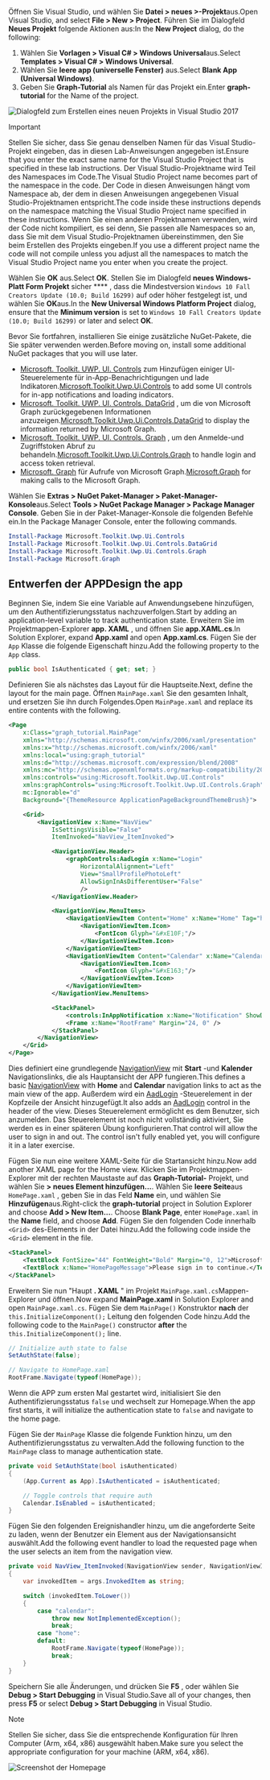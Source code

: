 <!-- markdownlint-disable MD002 MD041 -->

<span data-ttu-id="c8def-101">Öffnen Sie Visual Studio, und wählen Sie **Datei > neues >-Projekt**aus.</span><span class="sxs-lookup"><span data-stu-id="c8def-101">Open Visual Studio, and select **File > New > Project**.</span></span> <span data-ttu-id="c8def-102">Führen Sie im Dialogfeld **Neues Projekt** folgende Aktionen aus:</span><span class="sxs-lookup"><span data-stu-id="c8def-102">In the **New Project** dialog, do the following:</span></span>

1. <span data-ttu-id="c8def-103">Wählen Sie **Vorlagen > Visual C# > Windows Universal**aus.</span><span class="sxs-lookup"><span data-stu-id="c8def-103">Select **Templates > Visual C# > Windows Universal**.</span></span>
1. <span data-ttu-id="c8def-104">Wählen Sie **leere app (universelle Fenster)** aus.</span><span class="sxs-lookup"><span data-stu-id="c8def-104">Select **Blank App (Universal Windows)**.</span></span>
1. <span data-ttu-id="c8def-105">Geben Sie **Graph-Tutorial** als Namen für das Projekt ein.</span><span class="sxs-lookup"><span data-stu-id="c8def-105">Enter **graph-tutorial** for the Name of the project.</span></span>

![Dialogfeld zum Erstellen eines neuen Projekts in Visual Studio 2017](./images/vs-newproj-01.png)

> [!IMPORTANT]
> <span data-ttu-id="c8def-107">Stellen Sie sicher, dass Sie genau denselben Namen für das Visual Studio-Projekt eingeben, das in diesen Lab-Anweisungen angegeben ist.</span><span class="sxs-lookup"><span data-stu-id="c8def-107">Ensure that you enter the exact same name for the Visual Studio Project that is specified in these lab instructions.</span></span> <span data-ttu-id="c8def-108">Der Visual Studio-Projektname wird Teil des Namespaces im Code.</span><span class="sxs-lookup"><span data-stu-id="c8def-108">The Visual Studio Project name becomes part of the namespace in the code.</span></span> <span data-ttu-id="c8def-109">Der Code in diesen Anweisungen hängt vom Namespace ab, der dem in diesen Anweisungen angegebenen Visual Studio-Projektnamen entspricht.</span><span class="sxs-lookup"><span data-stu-id="c8def-109">The code inside these instructions depends on the namespace matching the Visual Studio Project name specified in these instructions.</span></span> <span data-ttu-id="c8def-110">Wenn Sie einen anderen Projektnamen verwenden, wird der Code nicht kompiliert, es sei denn, Sie passen alle Namespaces so an, dass Sie mit dem Visual Studio-Projektnamen übereinstimmen, den Sie beim Erstellen des Projekts eingeben.</span><span class="sxs-lookup"><span data-stu-id="c8def-110">If you use a different project name the code will not compile unless you adjust all the namespaces to match the Visual Studio Project name you enter when you create the project.</span></span>

<span data-ttu-id="c8def-111">Wählen Sie **OK** aus.</span><span class="sxs-lookup"><span data-stu-id="c8def-111">Select **OK**.</span></span> <span data-ttu-id="c8def-112">Stellen Sie im Dialogfeld **neues Windows-Platt Form Projekt** sicher \*\*\*\* , dass die Mindestversion `Windows 10 Fall Creators Update (10.0; Build 16299)` auf oder höher festgelegt ist, und wählen Sie **OK**aus.</span><span class="sxs-lookup"><span data-stu-id="c8def-112">In the **New Universal Windows Platform Project** dialog, ensure that the **Minimum version** is set to `Windows 10 Fall Creators Update (10.0; Build 16299)` or later and select **OK**.</span></span>

<span data-ttu-id="c8def-113">Bevor Sie fortfahren, installieren Sie einige zusätzliche NuGet-Pakete, die Sie später verwenden werden.</span><span class="sxs-lookup"><span data-stu-id="c8def-113">Before moving on, install some additional NuGet packages that you will use later.</span></span>

- <span data-ttu-id="c8def-114">[Microsoft. Toolkit. UWP. UI. Controls](https://www.nuget.org/packages/Microsoft.Toolkit.Uwp.Ui.Controls/) zum Hinzufügen einiger UI-Steuerelemente für in-App-Benachrichtigungen und lade Indikatoren.</span><span class="sxs-lookup"><span data-stu-id="c8def-114">[Microsoft.Toolkit.Uwp.Ui.Controls](https://www.nuget.org/packages/Microsoft.Toolkit.Uwp.Ui.Controls/) to add some UI controls for in-app notifications and loading indicators.</span></span>
- <span data-ttu-id="c8def-115">[Microsoft. Toolkit. UWP. UI. Controls. DataGrid](https://www.nuget.org/packages/Microsoft.Toolkit.Uwp.Ui.Controls.DataGrid/) , um die von Microsoft Graph zurückgegebenen Informationen anzuzeigen.</span><span class="sxs-lookup"><span data-stu-id="c8def-115">[Microsoft.Toolkit.Uwp.Ui.Controls.DataGrid](https://www.nuget.org/packages/Microsoft.Toolkit.Uwp.Ui.Controls.DataGrid/) to display the information returned by Microsoft Graph.</span></span>
- <span data-ttu-id="c8def-116">[Microsoft. Toolkit. UWP. UI. Controls. Graph](https://www.nuget.org/packages/Microsoft.Toolkit.Uwp.Ui.Controls.Graph/) , um den Anmelde-und Zugriffstoken Abruf zu behandeln.</span><span class="sxs-lookup"><span data-stu-id="c8def-116">[Microsoft.Toolkit.Uwp.Ui.Controls.Graph](https://www.nuget.org/packages/Microsoft.Toolkit.Uwp.Ui.Controls.Graph/) to handle login and access token retrieval.</span></span>
- <span data-ttu-id="c8def-117">[Microsoft. Graph](https://www.nuget.org/packages/Microsoft.Graph/) für Aufrufe von Microsoft Graph.</span><span class="sxs-lookup"><span data-stu-id="c8def-117">[Microsoft.Graph](https://www.nuget.org/packages/Microsoft.Graph/) for making calls to the Microsoft Graph.</span></span>

<span data-ttu-id="c8def-118">Wählen Sie **Extras > NuGet Paket-Manager > Paket-Manager-Konsole**aus.</span><span class="sxs-lookup"><span data-stu-id="c8def-118">Select **Tools > NuGet Package Manager > Package Manager Console**.</span></span> <span data-ttu-id="c8def-119">Geben Sie in der Paket-Manager-Konsole die folgenden Befehle ein.</span><span class="sxs-lookup"><span data-stu-id="c8def-119">In the Package Manager Console, enter the following commands.</span></span>

```Powershell
Install-Package Microsoft.Toolkit.Uwp.Ui.Controls
Install-Package Microsoft.Toolkit.Uwp.Ui.Controls.DataGrid
Install-Package Microsoft.Toolkit.Uwp.Ui.Controls.Graph
Install-Package Microsoft.Graph
```

## <a name="design-the-app"></a><span data-ttu-id="c8def-120">Entwerfen der APP</span><span class="sxs-lookup"><span data-stu-id="c8def-120">Design the app</span></span>

<span data-ttu-id="c8def-121">Beginnen Sie, indem Sie eine Variable auf Anwendungsebene hinzufügen, um den Authentifizierungsstatus nachzuverfolgen.</span><span class="sxs-lookup"><span data-stu-id="c8def-121">Start by adding an application-level variable to track authentication state.</span></span> <span data-ttu-id="c8def-122">Erweitern Sie im Projektmappen-Explorer **app. XAML** , und öffnen Sie **app.XAML.cs**.</span><span class="sxs-lookup"><span data-stu-id="c8def-122">In Solution Explorer, expand **App.xaml** and open **App.xaml.cs**.</span></span> <span data-ttu-id="c8def-123">Fügen Sie der `App` Klasse die folgende Eigenschaft hinzu.</span><span class="sxs-lookup"><span data-stu-id="c8def-123">Add the following property to the `App` class.</span></span>

```cs
public bool IsAuthenticated { get; set; }
```

<span data-ttu-id="c8def-124">Definieren Sie als nächstes das Layout für die Hauptseite.</span><span class="sxs-lookup"><span data-stu-id="c8def-124">Next, define the layout for the main page.</span></span> <span data-ttu-id="c8def-125">Öffnen `MainPage.xaml` Sie den gesamten Inhalt, und ersetzen Sie ihn durch Folgendes.</span><span class="sxs-lookup"><span data-stu-id="c8def-125">Open `MainPage.xaml` and replace its entire contents with the following.</span></span>

```xml
<Page
    x:Class="graph_tutorial.MainPage"
    xmlns="http://schemas.microsoft.com/winfx/2006/xaml/presentation"
    xmlns:x="http://schemas.microsoft.com/winfx/2006/xaml"
    xmlns:local="using:graph_tutorial"
    xmlns:d="http://schemas.microsoft.com/expression/blend/2008"
    xmlns:mc="http://schemas.openxmlformats.org/markup-compatibility/2006"
    xmlns:controls="using:Microsoft.Toolkit.Uwp.UI.Controls"
    xmlns:graphControls="using:Microsoft.Toolkit.Uwp.UI.Controls.Graph"
    mc:Ignorable="d"
    Background="{ThemeResource ApplicationPageBackgroundThemeBrush}">

    <Grid>
        <NavigationView x:Name="NavView"
            IsSettingsVisible="False"
            ItemInvoked="NavView_ItemInvoked">

            <NavigationView.Header>
                <graphControls:AadLogin x:Name="Login"
                    HorizontalAlignment="Left"
                    View="SmallProfilePhotoLeft"
                    AllowSignInAsDifferentUser="False"
                    />
            </NavigationView.Header>

            <NavigationView.MenuItems>
                <NavigationViewItem Content="Home" x:Name="Home" Tag="home">
                    <NavigationViewItem.Icon>
                        <FontIcon Glyph="&#xE10F;"/>
                    </NavigationViewItem.Icon>
                </NavigationViewItem>
                <NavigationViewItem Content="Calendar" x:Name="Calendar" Tag="calendar">
                    <NavigationViewItem.Icon>
                        <FontIcon Glyph="&#xE163;"/>
                    </NavigationViewItem.Icon>
                </NavigationViewItem>
            </NavigationView.MenuItems>

            <StackPanel>
                <controls:InAppNotification x:Name="Notification" ShowDismissButton="true" />
                <Frame x:Name="RootFrame" Margin="24, 0" />
            </StackPanel>
        </NavigationView>
    </Grid>
</Page>
```

<span data-ttu-id="c8def-126">Dies definiert eine grundlegende [NavigationView](https://docs.microsoft.com/uwp/api/windows.ui.xaml.controls.navigationview) mit **Start** -und **Kalender** Navigationslinks, die als Hauptansicht der APP fungieren.</span><span class="sxs-lookup"><span data-stu-id="c8def-126">This defines a basic [NavigationView](https://docs.microsoft.com/uwp/api/windows.ui.xaml.controls.navigationview) with **Home** and **Calendar** navigation links to act as the main view of the app.</span></span> <span data-ttu-id="c8def-127">Außerdem wird ein [AadLogin](https://docs.microsoft.com/dotnet/api/microsoft.toolkit.uwp.ui.controls.graph.aadlogin?view=win-comm-toolkit-dotnet-stable) -Steuerelement in der Kopfzeile der Ansicht hinzugefügt.</span><span class="sxs-lookup"><span data-stu-id="c8def-127">It also adds an [AadLogin](https://docs.microsoft.com/dotnet/api/microsoft.toolkit.uwp.ui.controls.graph.aadlogin?view=win-comm-toolkit-dotnet-stable) control in the header of the view.</span></span> <span data-ttu-id="c8def-128">Dieses Steuerelement ermöglicht es dem Benutzer, sich anzumelden. Das Steuerelement ist noch nicht vollständig aktiviert, Sie werden es in einer späteren Übung konfigurieren.</span><span class="sxs-lookup"><span data-stu-id="c8def-128">That control will allow the user to sign in and out. The control isn't fully enabled yet, you will configure it in a later exercise.</span></span>

<span data-ttu-id="c8def-129">Fügen Sie nun eine weitere XAML-Seite für die Startansicht hinzu.</span><span class="sxs-lookup"><span data-stu-id="c8def-129">Now add another XAML page for the Home view.</span></span> <span data-ttu-id="c8def-130">Klicken Sie im Projektmappen-Explorer mit der rechten Maustaste auf das **Graph-Tutorial-** Projekt, und wählen Sie **> neues Element hinzufügen...**. Wählen Sie **leere Seite**aus `HomePage.xaml` , geben Sie in das Feld **Name** ein, und wählen Sie **Hinzufügen**aus.</span><span class="sxs-lookup"><span data-stu-id="c8def-130">Right-click the **graph-tutorial** project in Solution Explorer and choose **Add > New Item...**. Choose **Blank Page**, enter `HomePage.xaml` in the **Name** field, and choose **Add**.</span></span> <span data-ttu-id="c8def-131">Fügen Sie den folgenden Code innerhalb `<Grid>` des-Elements in der Datei hinzu.</span><span class="sxs-lookup"><span data-stu-id="c8def-131">Add the following code inside the `<Grid>` element in the file.</span></span>

```xml
<StackPanel>
    <TextBlock FontSize="44" FontWeight="Bold" Margin="0, 12">Microsoft Graph UWP Tutorial</TextBlock>
    <TextBlock x:Name="HomePageMessage">Please sign in to continue.</TextBlock>
</StackPanel>
```

<span data-ttu-id="c8def-132">Erweitern Sie nun "Haupt **. XAML** " im Projekt `MainPage.xaml.cs`Mappen-Explorer und öffnen.</span><span class="sxs-lookup"><span data-stu-id="c8def-132">Now expand **MainPage.xaml** in Solution Explorer and open `MainPage.xaml.cs`.</span></span> <span data-ttu-id="c8def-133">Fügen Sie dem `MainPage()` Konstruktor **nach** der `this.InitializeComponent();` Leitung den folgenden Code hinzu.</span><span class="sxs-lookup"><span data-stu-id="c8def-133">Add the following code to the `MainPage()` constructor **after** the `this.InitializeComponent();` line.</span></span>

```cs
// Initialize auth state to false
SetAuthState(false);

// Navigate to HomePage.xaml
RootFrame.Navigate(typeof(HomePage));
```

<span data-ttu-id="c8def-134">Wenn die APP zum ersten Mal gestartet wird, initialisiert Sie den Authentifizierungsstatus `false` und wechselt zur Homepage.</span><span class="sxs-lookup"><span data-stu-id="c8def-134">When the app first starts, it will initialize the authentication state to `false` and navigate to the home page.</span></span>

<span data-ttu-id="c8def-135">Fügen Sie der `MainPage` Klasse die folgende Funktion hinzu, um den Authentifizierungsstatus zu verwalten.</span><span class="sxs-lookup"><span data-stu-id="c8def-135">Add the following function to the `MainPage` class to manage authentication state.</span></span>

```cs
private void SetAuthState(bool isAuthenticated)
{
    (App.Current as App).IsAuthenticated = isAuthenticated;

    // Toggle controls that require auth
    Calendar.IsEnabled = isAuthenticated;
}
```

<span data-ttu-id="c8def-136">Fügen Sie den folgenden Ereignishandler hinzu, um die angeforderte Seite zu laden, wenn der Benutzer ein Element aus der Navigationsansicht auswählt.</span><span class="sxs-lookup"><span data-stu-id="c8def-136">Add the following event handler to load the requested page when the user selects an item from the navigation view.</span></span>

```cs
private void NavView_ItemInvoked(NavigationView sender, NavigationViewItemInvokedEventArgs args)
{
    var invokedItem = args.InvokedItem as string;

    switch (invokedItem.ToLower())
    {
        case "calendar":
            throw new NotImplementedException();
            break;
        case "home":
        default:
            RootFrame.Navigate(typeof(HomePage));
            break;
    }
}
```

<span data-ttu-id="c8def-137">Speichern Sie alle Änderungen, und drücken Sie **F5** , oder wählen Sie **Debug > Start Debugging** in Visual Studio.</span><span class="sxs-lookup"><span data-stu-id="c8def-137">Save all of your changes, then press **F5** or select **Debug > Start Debugging** in Visual Studio.</span></span>

> [!NOTE]
> <span data-ttu-id="c8def-138">Stellen Sie sicher, dass Sie die entsprechende Konfiguration für Ihren Computer (Arm, x64, x86) ausgewählt haben.</span><span class="sxs-lookup"><span data-stu-id="c8def-138">Make sure you select the appropriate configuration for your machine (ARM, x64, x86).</span></span>

![Screenshot der Homepage](./images/create-app-01.png)
